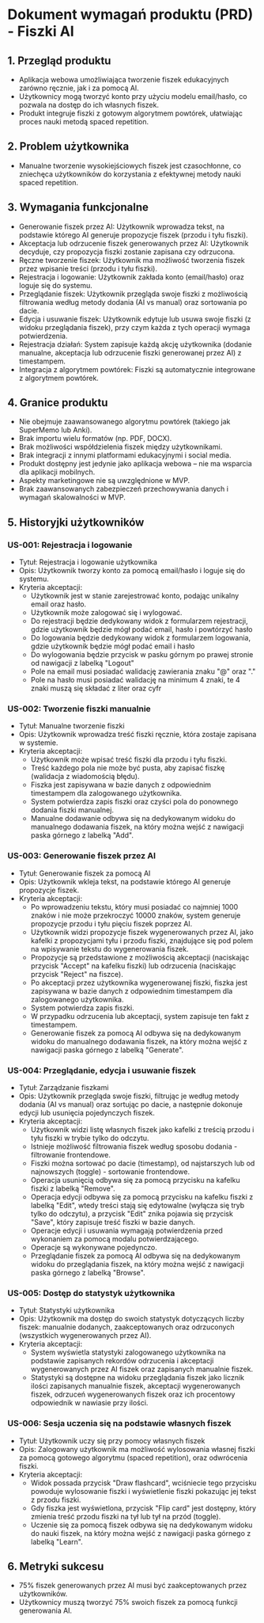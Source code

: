 # Dokument wymagań produktu (PRD) - Fiszki AI

## 1. Przegląd produktu
- Aplikacja webowa umożliwiająca tworzenie fiszek edukacyjnych zarówno ręcznie, jak i za pomocą AI.
- Użytkownicy mogą tworzyć konto przy użyciu modelu email/hasło, co pozwala na dostęp do ich własnych fiszek.
- Produkt integruje fiszki z gotowym algorytmem powtórek, ułatwiając proces nauki metodą spaced repetition.

## 2. Problem użytkownika
- Manualne tworzenie wysokiejściowych fiszek jest czasochłonne, co zniechęca użytkowników do korzystania z efektywnej metody nauki spaced repetition.

## 3. Wymagania funkcjonalne
- Generowanie fiszek przez AI: Użytkownik wprowadza tekst, na podstawie którego AI generuje propozycje fiszek (przodu i tyłu fiszki).
- Akceptacja lub odrzucenie fiszek generowanych przez AI: Użytkownik decyduje, czy propozycja fiszki zostanie zapisana czy odrzucona.
- Ręczne tworzenie fiszek: Użytkownik ma możliwość tworzenia fiszek przez wpisanie treści (przodu i tyłu fiszki).
- Rejestracja i logowanie: Użytkownik zakłada konto (email/hasło) oraz loguje się do systemu.
- Przeglądanie fiszek: Użytkownik przegląda swoje fiszki z możliwością filtrowania według metody dodania (AI vs manual) oraz sortowania po dacie.
- Edycja i usuwanie fiszek: Użytkownik edytuje lub usuwa swoje fiszki (z widoku przeglądania fiszek), przy czym każda z tych operacji wymaga potwierdzenia.
- Rejestracja działań: System zapisuje każdą akcję użytkownika (dodanie manualne, akceptacja lub odrzucenie fiszki generowanej przez AI) z timestampem.
- Integracja z algorytmem powtórek: Fiszki są automatycznie integrowane z algorytmem powtórek.

## 4. Granice produktu
- Nie obejmuje zaawansowanego algorytmu powtórek (takiego jak SuperMemo lub Anki).
- Brak importu wielu formatów (np. PDF, DOCX).
- Brak możliwości współdzielenia fiszek między użytkownikami.
- Brak integracji z innymi platformami edukacyjnymi i social media.
- Produkt dostępny jest jedynie jako aplikacja webowa – nie ma wsparcia dla aplikacji mobilnych.
- Aspekty marketingowe nie są uwzględnione w MVP.
- Brak zaawansowanych zabezpieczeń przechowywania danych i wymagań skalowalności w MVP.

## 5. Historyjki użytkowników

### US-001: Rejestracja i logowanie
- Tytuł: Rejestracja i logowanie użytkownika
- Opis: Użytkownik tworzy konto za pomocą email/hasło i loguje się do systemu.
- Kryteria akceptacji:
   - Użytkownik jest w stanie zarejestrować konto, podając unikalny email oraz hasło.
   - Użytkownik może zalogować się i wylogować.
   - Do rejestracji będzie dedykowany widok z formularzem rejestracji, gdzie użytkownik będzie mógł podać email, hasło i powtórzyć hasło
   - Do logowania będzie dedykowany widok z formularzem logowania, gdzie użytkownik będzie mógł podać email i hasło
   - Do wylogowania będzie przycisk w pasku górnym po prawej stronie od nawigacji z labelką "Logout"
   - Pole na email musi posiadać walidację zawierania znaku "@" oraz "." 
   - Pole na hasło musi posiadać walidację na minimum 4 znaki, te 4 znaki muszą się składać z liter oraz cyfr

### US-002: Tworzenie fiszki manualnie
- Tytuł: Manualne tworzenie fiszki
- Opis: Użytkownik wprowadza treść fiszki ręcznie, która zostaje zapisana w systemie.
- Kryteria akceptacji:
   - Użytkownik może wpisać treść fiszki dla przodu i tyłu fiszki.
   - Treść każdego pola nie może być pusta, aby zapisać fiszkę (walidacja z wiadomością błędu).
   - Fiszka jest zapisywana w bazie danych z odpowiednim timestampem dla zalogowanego użytkownika.
   - System potwierdza zapis fiszki oraz czyści pola do ponownego dodania fiszki manualnej.
   - Manualne dodawanie odbywa się na dedykowanym widoku do manualnego dodawania fiszek, na który można wejść z nawigacji paska górnego z labelką "Add".

### US-003: Generowanie fiszek przez AI
- Tytuł: Generowanie fiszek za pomocą AI
- Opis: Użytkownik wkleja tekst, na podstawie którego AI generuje propozycje fiszek.
- Kryteria akceptacji:
   - Po wprowadzeniu tekstu, który musi posiadać co najmniej 1000 znaków i nie może przekroczyć 10000 znaków, system generuje propozycje przodu i tyłu pięciu fiszek poprzez AI.
   - Użytkownik widzi propozycje fiszek wygenerowanych przez AI, jako kafelki z propozycjami tyłu i przodu fiszki, znajdujące się pod polem na wpisywanie tekstu do wygenerowania fiszek.
   - Propozycje są przedstawione z możliwością akceptacji (naciskając przycisk "Accept" na kafelku fiszki) lub odrzucenia (naciskając przycisk "Reject" na fiszce).
   - Po akceptacji przez użytkownika wygenerowanej fiszki, fiszka jest zapisywana w bazie danych z odpowiednim timestampem dla zalogowanego użytkownika.
   - System potwierdza zapis fiszki.
   - W przypadku odrzucenia lub akceptacji, system zapisuje ten fakt z timestampem.
   - Generowanie fiszek za pomocą AI odbywa się na dedykowanym widoku do manualnego dodawania fiszek, na który można wejść z nawigacji paska górnego z labelką "Generate".

### US-004: Przeglądanie, edycja i usuwanie fiszek
- Tytuł: Zarządzanie fiszkami
- Opis: Użytkownik przegląda swoje fiszki, filtrując je według metody dodania (AI vs manual) oraz sortując po dacie, a następnie dokonuje edycji lub usunięcia pojedynczych fiszek.
- Kryteria akceptacji:
   - Użytkownik widzi listę własnych fiszek jako kafelki z treścią przodu i tyłu fiszki w trybie tylko do odczytu.
   - Istnieje możliwość filtrowania fiszek według sposobu dodania - filtrowanie frontendowe.
   - Fiszki można sortować po dacie (timestamp), od najstarszych lub od najnowszych (toggle) - sortowanie frontendowe.
   - Operacja usunięcią odbywa się za pomocą przycisku na kafelku fiszki z labelką "Remove".
   - Operacja edycji odbywa się za pomocą przycisku na kafelku fiszki z labelką "Edit", wtedy treści stają się edytowalne (wyłącza się tryb tylko do odczytu), a przycisk "Edit" znika pojawia się przycisk "Save", który zapisuje treść fiszki w bazie danych.
   - Operacje edycji i usuwania wymagają potwierdzenia przed wykonaniem za pomocą modalu potwierdzającego.
   - Operacje są wykonywane pojedynczo.
   - Przeglądanie fiszek za pomocą AI odbywa się na dedykowanym widoku do przeglądania fiszek, na który można wejść z nawigacji paska górnego z labelką "Browse".

### US-005: Dostęp do statystyk użytkownika
- Tytuł: Statystyki użytkownika
- Opis: Użytkownik ma dostęp do swoich statystyk dotyczących liczby fiszek: manualnie dodanych, zaakceptowanych oraz odrzuconych (wszystkich wygenerowanych przez AI).
- Kryteria akceptacji:
   - System wyświetla statystyki zalogowanego użytkownika na podstawie zapisanych rekordów odrzucenia i akceptacji wygenerowanych przez AI fiszek oraz zapisanych manualnie fiszek.
   - Statystyki są dostępne na widoku przeglądania fiszek jako licznik ilości zapisanych manualnie fiszek, akceptacji wygenerowanych fiszek, odrzuceń wygenerowanych fiszek oraz ich procentowy odpowiednik w nawiasie przy ilości.

### US-006: Sesja uczenia się na podstawie własnych fiszek
- Tytuł: Użytkownik uczy się przy pomocy własnych fiszek
- Opis: Zalogowany użytkownik ma możliwość wylosowania własnej fiszki za pomocą gotowego algorytmu (spaced repetition), oraz odwrócenia fiszki.
- Kryteria akceptacji:
   - Widok possada przycisk "Draw flashcard", wciśniecie tego przycisku powoduje wylosowanie fiszki i wyświetlenie fiszki pokazując jej tekst z przodu fiszki.
   - Gdy fiszka jest wyświetlona, przycisk "Flip card" jest dostępny, który zmienia treść przodu fiszki na tył lub tył na przód (toggle).
   - Uczenie się za pomocą fiszek odbywa się na dedykowanym widoku do nauki fiszek, na który można wejść z nawigacji paska górnego z labelką "Learn".


## 6. Metryki sukcesu
- 75% fiszek generowanych przez AI musi być zaakceptowanych przez użytkowników.
- Użytkownicy muszą tworzyć 75% swoich fiszek za pomocą funkcji generowania AI. 
